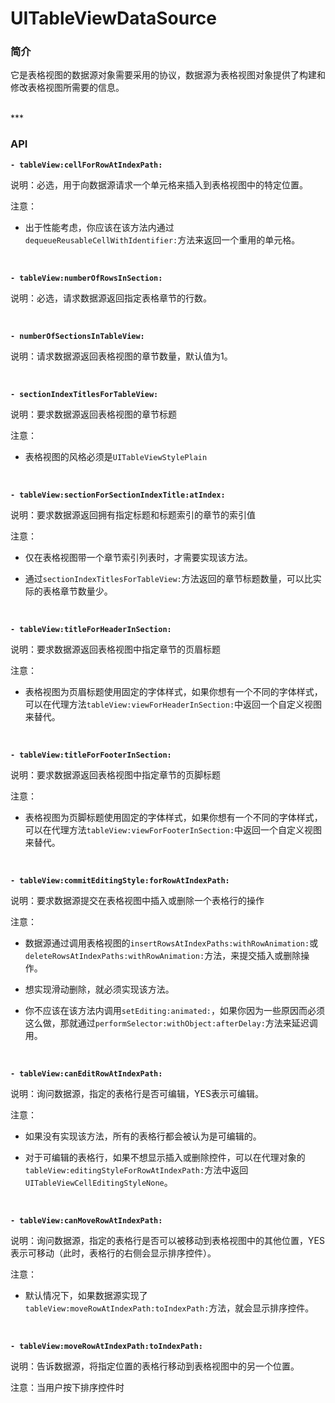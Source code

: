 # UITableViewDataSource

### 简介

它是表格视图的数据源对象需要采用的协议，数据源为表格视图对象提供了构建和修改表格视图所需要的信息。


<br>
***
<br>


### API

**`- tableView:cellForRowAtIndexPath:`**

说明：必选，用于向数据源请求一个单元格来插入到表格视图中的特定位置。

注意：

* 出于性能考虑，你应该在该方法内通过`dequeueReusableCellWithIdentifier:`方法来返回一个重用的单元格。

<br>


**`- tableView:numberOfRowsInSection:`**

说明：必选，请求数据源返回指定表格章节的行数。

<br>


**`- numberOfSectionsInTableView:`**

说明：请求数据源返回表格视图的章节数量，默认值为1。

<br>


**`- sectionIndexTitlesForTableView:`**

说明：要求数据源返回表格视图的章节标题

注意：

* 表格视图的风格必须是`UITableViewStylePlain`

<br>


**`- tableView:sectionForSectionIndexTitle:atIndex:`**

说明：要求数据源返回拥有指定标题和标题索引的章节的索引值

注意：

* 仅在表格视图带一个章节索引列表时，才需要实现该方法。

* 通过`sectionIndexTitlesForTableView:`方法返回的章节标题数量，可以比实际的表格章节数量少。

<br>


**`- tableView:titleForHeaderInSection:`**

说明：要求数据源返回表格视图中指定章节的页眉标题

注意：

* 表格视图为页眉标题使用固定的字体样式，如果你想有一个不同的字体样式，可以在代理方法`tableView:viewForHeaderInSection:`中返回一个自定义视图来替代。

<br>


**`- tableView:titleForFooterInSection:`**

说明：要求数据源返回表格视图中指定章节的页脚标题

注意：

* 表格视图为页脚标题使用固定的字体样式，如果你想有一个不同的字体样式，可以在代理方法`tableView:viewForFooterInSection:`中返回一个自定义视图来替代。

<br>


**`- tableView:commitEditingStyle:forRowAtIndexPath:`**

说明：要求数据源提交在表格视图中插入或删除一个表格行的操作

注意：

* 数据源通过调用表格视图的`insertRowsAtIndexPaths:withRowAnimation:`或`deleteRowsAtIndexPaths:withRowAnimation:`方法，来提交插入或删除操作。

* 想实现滑动删除，就必须实现该方法。

* 你不应该在该方法内调用`setEditing:animated:`，如果你因为一些原因而必须这么做，那就通过`performSelector:withObject:afterDelay:`方法来延迟调用。

<br>


**`- tableView:canEditRowAtIndexPath:`**

说明：询问数据源，指定的表格行是否可编辑，YES表示可编辑。

注意：

* 如果没有实现该方法，所有的表格行都会被认为是可编辑的。

* 对于可编辑的表格行，如果不想显示插入或删除控件，可以在代理对象的`tableView:editingStyleForRowAtIndexPath:`方法中返回`UITableViewCellEditingStyleNone`。

<br>


**`- tableView:canMoveRowAtIndexPath:`**

说明：询问数据源，指定的表格行是否可以被移动到表格视图中的其他位置，YES表示可移动（此时，表格行的右侧会显示排序控件）。

注意：

* 默认情况下，如果数据源实现了`tableView:moveRowAtIndexPath:toIndexPath:`方法，就会显示排序控件。

<br>


**`- tableView:moveRowAtIndexPath:toIndexPath:`**

说明：告诉数据源，将指定位置的表格行移动到表格视图中的另一个位置。

注意：当用户按下排序控件时